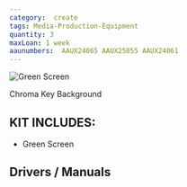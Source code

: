 ```yaml
---
category:  create
tags: Media-Production-Equipment
quantity: 3
maxLoan: 1 week
aaunumbers:  AAUX24065 AAUX25055 AAUX24061
---
```

![Green Screen](https://www.terralec.co.uk/Portals/54/product/images/164804_GREENSCREEN1.jpg)

Chroma Key Background
## KIT INCLUDES:
-  Green Screen

## Drivers / Manuals
[]()



